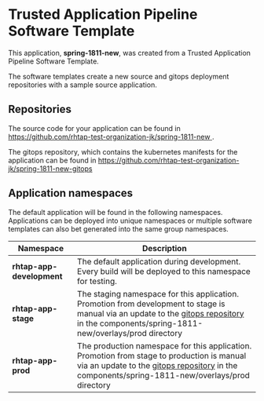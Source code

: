 # Trusted Application Pipeline Software Template

This application, **spring-1811-new**, was created from a Trusted Application Pipeline Software Template.

The software templates create a new source and gitops deployment repositories with a sample source application. 

## Repositories

The source code for your application can be found in [https://github.com/rhtap-test-organization-jk/spring-1811-new ](https://github.com/rhtap-test-organization-jk/spring-1811-new ).
 
The gitops repository, which contains the kubernetes manifests for the application can be found in 
[https://github.com/rhtap-test-organization-jk/spring-1811-new-gitops ](https://github.com/rhtap-test-organization-jk/spring-1811-new-gitops ) 

## Application namespaces 

The default application will be found in the following namespaces. Applications can be deployed into unique namespaces or multiple software templates can also bet generated into the same group namespaces.  

|  Namespace   |  Description   |  
| -------- | -------- |   
| **rhtap-app-development** | The default application during development. Every build will be deployed to this namespace for testing. | 
| **rhtap-app-stage** | The staging namespace for this application. Promotion from development to stage is manual via an update to the [gitops repository](https://github.com/rhtap-test-organization-jk/spring-1811-new-gitops ) in the components/spring-1811-new/overlays/prod directory |  
| **rhtap-app-prod** | The production namespace for this application. Promotion from stage to production is manual via an update to the [gitops repository](https://github.com/rhtap-test-organization-jk/spring-1811-new-gitops ) in the components/spring-1811-new/overlays/prod directory | 